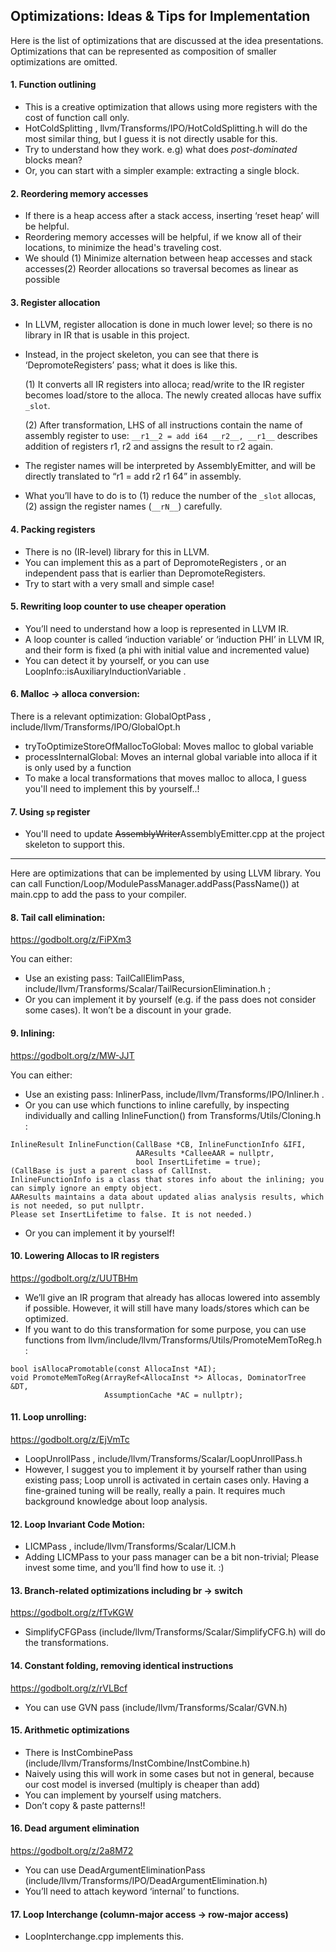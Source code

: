 ## Optimizations: Ideas & Tips for Implementation

Here is the list of optimizations that are discussed at the idea presentations.
Optimizations that can be represented as composition of smaller optimizations are omitted.

#### 1. Function outlining
- This is a creative optimization that allows using more registers with the cost of function call only.
- HotColdSplitting , llvm/Transforms/IPO/HotColdSplitting.h will do the most similar thing, but I guess it is not directly usable for this.
- Try to understand how they work. e.g) what does *post-dominated* blocks mean?
- Or, you can start with a simpler example: extracting a single block.

#### 2. Reordering memory accesses
- If there is a heap access after a stack access, inserting ‘reset heap’ will be helpful.
- Reordering memory accesses will be helpful, if we know all of their locations, to minimize the head's traveling cost.
- We should (1) Minimize alternation between heap accesses and stack accesses(2) Reorder allocations so traversal becomes as linear as possible

#### 3. Register allocation
- In LLVM, register allocation is done in much lower level; so there is no library in IR that is usable in this project.
- Instead, in the project skeleton, you can see that there is ‘DepromoteRegisters’ pass; what it does is like this.

    (1) It converts all IR registers into alloca; read/write to the IR register becomes load/store to the alloca.
    The newly created allocas have suffix `_slot`.

    (2) After transformation, LHS of all instructions contain the name of assembly register to use:
    `__r1__2 = add i64 __r2__, __r1__` describes addition of registers r1, r2 and assigns the result to r2 again.

- The register names will be interpreted by AssemblyEmitter, and will be directly translated to “r1 = add r2 r1 64” in assembly.
- What you’ll have to do is to (1) reduce the number of the `_slot` allocas,
(2) assign the register names (`__rN__`) carefully.

#### 4. Packing registers
- There is no (IR-level) library for this in LLVM.
- You can implement this as a part of DepromoteRegisters , or an independent pass that is earlier than DepromoteRegisters.
- Try to start with a very small and simple case!

#### 5. Rewriting loop counter to use cheaper operation
- You’ll need to understand how a loop is represented in LLVM IR.
- A loop counter is called ‘induction variable’ or ‘induction PHI’ in LLVM IR, and their form is fixed (a phi with initial value and incremented value)
- You can detect it by yourself, or you can use LoopInfo::isAuxiliaryInductionVariable .

#### 6. Malloc -> alloca conversion:
There is a relevant optimization: GlobalOptPass , include/llvm/Transforms/IPO/GlobalOpt.h
- tryToOptimizeStoreOfMallocToGlobal: Moves malloc to global variable
- processInternalGlobal: Moves an internal global variable into alloca if it is only used by a function
- To make a local transformations that moves malloc to alloca, I guess you'll need to implement this by yourself..!

#### 7. Using `sp` register

- You'll need to update ~~AssemblyWriter~~AssemblyEmitter.cpp at the project skeleton to support this.

---

Here are optimizations that can be implemented by using LLVM library.
You can call Function/Loop/ModulePassManager.addPass(PassName()) at main.cpp to add the pass to your compiler.

#### 8. Tail call elimination:
https://godbolt.org/z/FiPXm3

You can either:
- Use an existing pass: TailCallElimPass, include/llvm/Transforms/Scalar/TailRecursionElimination.h ;
- Or you can implement it by yourself (e.g. if the pass does not consider some cases). It won’t be a discount in your grade.

#### 9. Inlining:
https://godbolt.org/z/MW-JJT

You can either:
- Use an existing pass: InlinerPass, include/llvm/Transforms/IPO/Inliner.h .
- Or you can use which functions to inline carefully, by inspecting individually and calling InlineFunction() from Transforms/Utils/Cloning.h :
```
InlineResult InlineFunction(CallBase *CB, InlineFunctionInfo &IFI,
                            AAResults *CalleeAAR = nullptr,
                            bool InsertLifetime = true);
(CallBase is just a parent class of CallInst.
InlineFunctionInfo is a class that stores info about the inlining; you can simply ignore an empty object.
AAResults maintains a data about updated alias analysis results, which is not needed, so put nullptr.
Please set InsertLifetime to false. It is not needed.)
```
- Or you can implement it by yourself!

#### 10. Lowering Allocas to IR registers
https://godbolt.org/z/UUTBHm

- We’ll give an IR program that already has allocas lowered into assembly if possible. However, it will still have many loads/stores which can be optimized.
- If you want to do this transformation for some purpose,
you can use functions from llvm/include/llvm/Transforms/Utils/PromoteMemToReg.h :
```
bool isAllocaPromotable(const AllocaInst *AI);
void PromoteMemToReg(ArrayRef<AllocaInst *> Allocas, DominatorTree &DT,
                     AssumptionCache *AC = nullptr);
```

#### 11. Loop unrolling:
https://godbolt.org/z/EjVmTc

- LoopUnrollPass , include/llvm/Transforms/Scalar/LoopUnrollPass.h
- However, I suggest you to implement it by yourself rather than using existing pass;
Loop unroll is activated in certain cases only. Having a fine-grained tuning will be really, really a pain. It requires much background knowledge about loop analysis.

#### 12. Loop Invariant Code Motion:
- LICMPass , include/llvm/Transforms/Scalar/LICM.h
- Adding LICMPass to your pass manager can be a bit non-trivial; Please invest some time, and you’ll find how to use it. :)

#### 13. Branch-related optimizations including br -> switch
https://godbolt.org/z/fTvKGW

- SimplifyCFGPass (include/llvm/Transforms/Scalar/SimplifyCFG.h) will do the transformations.

#### 14. Constant folding, removing identical instructions
https://godbolt.org/z/rVLBcf

- You can use GVN pass (include/llvm/Transforms/Scalar/GVN.h)

#### 15. Arithmetic optimizations
- There is InstCombinePass (include/llvm/Transforms/InstCombine/InstCombine.h)
- Naively using this will work in some cases but not in general, because our cost model is inversed (multiply is cheaper than add)
- You can implement by yourself using matchers.
- Don’t copy & paste patterns!!

#### 16. Dead argument elimination
https://godbolt.org/z/2a8M72

- You can use DeadArgumentEliminationPass (include/llvm/Transforms/IPO/DeadArgumentElimination.h)
- You’ll need to attach keyword ‘internal’ to functions.

#### 17. Loop Interchange (column-major access -> row-major access)

- LoopInterchange.cpp implements this.
